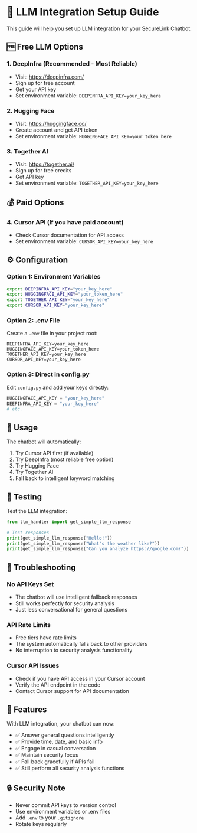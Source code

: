 # 🤖 LLM Integration Setup Guide

This guide will help you set up LLM integration for your SecureLink Chatbot.

## 🆓 Free LLM Options

### 1. **DeepInfra** (Recommended - Most Reliable)
- Visit: https://deepinfra.com/
- Sign up for free account
- Get your API key
- Set environment variable: `DEEPINFRA_API_KEY=your_key_here`

### 2. **Hugging Face**
- Visit: https://huggingface.co/
- Create account and get API token
- Set environment variable: `HUGGINGFACE_API_KEY=your_token_here`

### 3. **Together AI**
- Visit: https://together.ai/
- Sign up for free credits
- Get API key
- Set environment variable: `TOGETHER_API_KEY=your_key_here`

## 💰 Paid Options

### 4. **Cursor API** (If you have paid account)
- Check Cursor documentation for API access
- Set environment variable: `CURSOR_API_KEY=your_key_here`

## ⚙️ Configuration

### Option 1: Environment Variables
```bash
export DEEPINFRA_API_KEY="your_key_here"
export HUGGINGFACE_API_KEY="your_token_here"
export TOGETHER_API_KEY="your_key_here"
export CURSOR_API_KEY="your_key_here"
```

### Option 2: .env File
Create a `.env` file in your project root:
```env
DEEPINFRA_API_KEY=your_key_here
HUGGINGFACE_API_KEY=your_token_here
TOGETHER_API_KEY=your_key_here
CURSOR_API_KEY=your_key_here
```

### Option 3: Direct in config.py
Edit `config.py` and add your keys directly:
```python
HUGGINGFACE_API_KEY = "your_key_here"
DEEPINFRA_API_KEY = "your_key_here"
# etc.
```

## 🚀 Usage

The chatbot will automatically:
1. Try Cursor API first (if available)
2. Try DeepInfra (most reliable free option)
3. Try Hugging Face
4. Try Together AI
5. Fall back to intelligent keyword matching

## 🧪 Testing

Test the LLM integration:
```python
from llm_handler import get_simple_llm_response

# Test responses
print(get_simple_llm_response("Hello!"))
print(get_simple_llm_response("What's the weather like?"))
print(get_simple_llm_response("Can you analyze https://google.com?"))
```

## 🔧 Troubleshooting

### No API Keys Set
- The chatbot will use intelligent fallback responses
- Still works perfectly for security analysis
- Just less conversational for general questions

### API Rate Limits
- Free tiers have rate limits
- The system automatically falls back to other providers
- No interruption to security analysis functionality

### Cursor API Issues
- Check if you have API access in your Cursor account
- Verify the API endpoint in the code
- Contact Cursor support for API documentation

## 🎯 Features

With LLM integration, your chatbot can now:
- ✅ Answer general questions intelligently
- ✅ Provide time, date, and basic info
- ✅ Engage in casual conversation
- ✅ Maintain security focus
- ✅ Fall back gracefully if APIs fail
- ✅ Still perform all security analysis functions

## 🔒 Security Note

- Never commit API keys to version control
- Use environment variables or .env files
- Add `.env` to your `.gitignore`
- Rotate keys regularly 